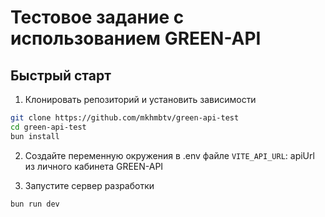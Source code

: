 # Тестовое задание с использованием GREEN-API

## Быстрый старт

1. Клонировать репозиторий и установить зависимости

```bash
git clone https://github.com/mkhmbtv/green-api-test
cd green-api-test
bun install
```

2. Создайте переменную окружения в .env файле
`VITE_API_URL`: apiUrl из личного кабинета GREEN-API

3. Запустите сервер разработки

```bash
bun run dev
```


